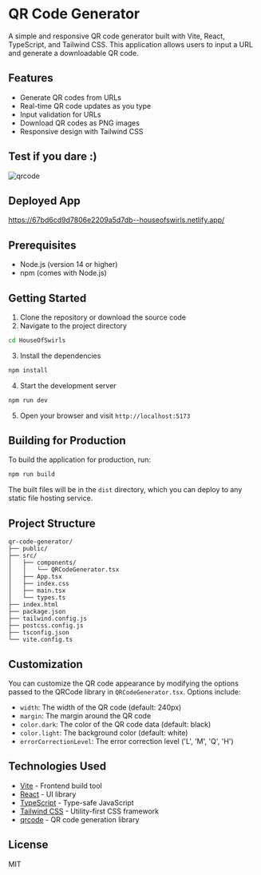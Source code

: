 # QR Code Generator

A simple and responsive QR code generator built with Vite, React, TypeScript, and Tailwind CSS. This application allows users to input a URL and generate a downloadable QR code.

## Features

- Generate QR codes from URLs
- Real-time QR code updates as you type
- Input validation for URLs
- Download QR codes as PNG images
- Responsive design with Tailwind CSS

## Test if you dare :)

![qrcode](https://github.com/user-attachments/assets/c981960e-d7f9-43fa-9806-92295243a3df)

## Deployed App

https://67bd6cd9d7806e2209a5d7db--houseofswirls.netlify.app/

## Prerequisites

- Node.js (version 14 or higher)
- npm (comes with Node.js)

## Getting Started

1. Clone the repository or download the source code
2. Navigate to the project directory

```bash
cd HouseOfSwirls
```

3. Install the dependencies

```bash
npm install
```

4. Start the development server

```bash
npm run dev
```

5. Open your browser and visit `http://localhost:5173`

## Building for Production

To build the application for production, run:

```bash
npm run build
```

The built files will be in the `dist` directory, which you can deploy to any static file hosting service.

## Project Structure

```
qr-code-generator/
├── public/
├── src/
│   ├── components/
│   │   └── QRCodeGenerator.tsx
│   ├── App.tsx
│   ├── index.css
│   ├── main.tsx
│   └── types.ts
├── index.html
├── package.json
├── tailwind.config.js
├── postcss.config.js
├── tsconfig.json
└── vite.config.ts
```

## Customization

You can customize the QR code appearance by modifying the options passed to the QRCode library in `QRCodeGenerator.tsx`. Options include:

- `width`: The width of the QR code (default: 240px)
- `margin`: The margin around the QR code
- `color.dark`: The color of the QR code data (default: black)
- `color.light`: The background color (default: white)
- `errorCorrectionLevel`: The error correction level ('L', 'M', 'Q', 'H')

## Technologies Used

- [Vite](https://vitejs.dev/) - Frontend build tool
- [React](https://reactjs.org/) - UI library
- [TypeScript](https://www.typescriptlang.org/) - Type-safe JavaScript
- [Tailwind CSS](https://tailwindcss.com/) - Utility-first CSS framework
- [qrcode](https://www.npmjs.com/package/qrcode) - QR code generation library

## License

MIT
